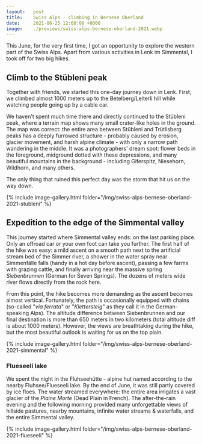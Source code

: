 ```yaml
---
layout:   post
title:    Swiss Alps - climbing in Bernese Oberland
date:     2021-06-25 12:00:00 +0000
image:    ./previews/swiss-alps-bernese-oberland-2021.webp
---
```


This June, for the very first time, I got an opportunity to explore the western part of the Swiss Alps. Apart from various activities in Lenk im Simmental, I took off for two big hikes.

## Climb to the Stübleni peak
Together with friends, we started this one-day journey down in Lenk. First, we climbed almost 1000 meters up to the Betelberg/Leiterli hill while watching people going up by a cable car.

We haven't spent much time there and directly continued to the Stübleni peak, where a terrain map shows many small crater-like holes in the ground. The map was correct: the entire area between Stübleni and Trütlisberg peaks has a deeply furrowed structure - probably caused by erosion, glacier movement, and harsh alpine climate - with only a narrow path wandering in the middle. It was a photographers' dream spot: flower beds in the foreground, midground dotted with these depressions, and many beautiful mountains in the background - including Giferspitz, Niesehorn, Wildhorn, and many others.

The only thing that ruined this perfect day was the storm that hit us on the way down.

<div class="row">
    <article class="article col col-12 col-t-12">
    {% include image-gallery.html folder="/img/swiss-alps-bernese-oberland-2021-stubleni" %}
    </article>
</div>

## Expedition to the edge of the Simmental valley
This journey started where Simmental valley ends: on the last parking place. Only an offroad car or your own foot can take you further. The first half of the hike was easy: a mild ascent on a smooth path next to the artificial stream bed of the Simmer river, a shower in the water spray near Simmenfälle falls (handy in a hot day before ascent), passing a few farms with grazing cattle, and finally arriving near the massive spring *Siebenbrunnen* (German for Seven Springs). The dozens of meters wide river flows directly from the rock here.

From this point, the hike becomes more demanding as the ascent becomes almost vertical. Fortunately, the path is occasionally equipped with chains (so-called "*via ferrata*" or "*Klettersteig*" as they call it in the German-speaking Alps). The altitude difference between Siebenbrunnen and our final destination is more than 650 meters in two kilometers (total altitude diff is about 1000 meters). However, the views are breathtaking during the hike, but the most beautiful outlook is waiting for us on the top plain.

<div class="row">
    <article class="article col col-12 col-t-12">
    {% include image-gallery.html folder="/img/swiss-alps-bernese-oberland-2021-simmental" %}
    </article>
</div>

### Flueseeli lake
We spent the night in the Fluhseehütte - alpine hut named according to the nearby Fluhsee/Flueseeli lake. By the end of June, it was still partly covered by ice floes. The water streamed everywhere: the entire area irrigates a vast glacier of the *Plaine Morte* (Dead Plain in French). The after-the-rain evening and the following morning provided many unforgettable views of hillside pastures, nearby mountains, infinite water streams & waterfalls, and the entire Simmental valley.

<div class="row">
    <article class="article col col-12 col-t-12">
    {% include image-gallery.html folder="/img/swiss-alps-bernese-oberland-2021-flueseeli" %}
    </article>
</div>
